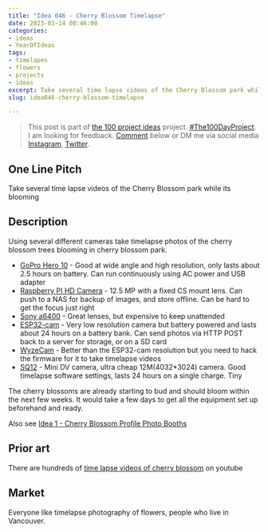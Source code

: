 ```yaml
---
title: "Idea 046 - Cherry Blossom Timelapse"
date: 2023-03-14 00:46:00
categories:
- ideas
- YearOfIdeas
tags:
- timelapes
- flowers
- projects
- ideas
excerpt: Take several time lapse videos of the Cherry Blossom park while its blooming
slug: idea046-cherry-blossom-timelapse

---
```


> This post is part of [the 100 project ideas](/projects/2023-100-ideas/) project. [#The100DayProject](https://www.the100dayproject.org/). I am looking for feedback. <a href='#utterances-comments'>Comment</a> below or DM me via social media <a href="https://instagram.com/funvill" rel="nofollow noopener noreferrer"><i class="fab fa-fw fa-instagram" aria-hidden="true"></i><span class="label">Instagram</span></a>, <a href="https://twitter.com/funvill" rel="nofollow noopener noreferrer"><i class="fab fa-fw fa-twitter" aria-hidden="true"></i><span class="label">Twitter</span></a>.

## One Line Pitch

Take several time lapse videos of the Cherry Blossom park while its blooming

## Description

Using several different cameras take timelapse photos of the cherry blossom trees blooming in cherry blossom park.

- [GoPro Hero 10](https://gopro.com/en/us/shop/cameras/hero10-black/CHDHX-101-master.html) - Good at wide angle and high resolution, only lasts about 2.5 hours on battery. Can run continuously using AC power and USB adapter
- [Raspberry PI HD Camera](https://www.raspberrypi.com/products/raspberry-pi-high-quality-camera/) - 12.5 MP with a fixed CS mount lens. Can push to a NAS for backup of images, and store offline. Can be hard to get the focus just right
- [Sony a6400](https://www.sony.ca/en/interchangeable-lens-cameras/products/ilce-6400) - Great lenses, but expensive to keep unattended
- [ESP32-cam](https://www.arducam.com/esp32-machine-vision-learning-guide/) - Very low resolution camera but battery powered and lasts about 24 hours on a battery bank. Can send photos via HTTP POST back to a server for storage, or on a SD card
- [WyzeCam](https://www.wyze.com/products/wyze-cam-og?related_selling_plan=41618559008930) - Better than the ESP32-cam resolution but you need to hack the firmware for it to take timelapse videos
- [SQ12](https://www.aliexpress.com/item/32848168390.html) - Mini DV camera, ultra cheap 12M(4032*3024) camera. Good timelapse software settings, lasts 24 hours on a single charge. Tiny

The cherry blossoms are already starting to bud and should bloom within the next few weeks. It would take a few days to get all the equipment set up beforehand and ready.

Also see [Idea 1 - Cherry Blossom Profile Photo Booths](https://blog.abluestar.com/idea001-cherry-blossom-profile-photo-booths/)

## Prior art

There are hundreds of [time lapse videos of cherry blossom](https://www.youtube.com/results?search_query=time+lapse+cherry+blossom) on youtube

## Market

Everyone like timelapse photography of flowers, people who live in Vancouver.
